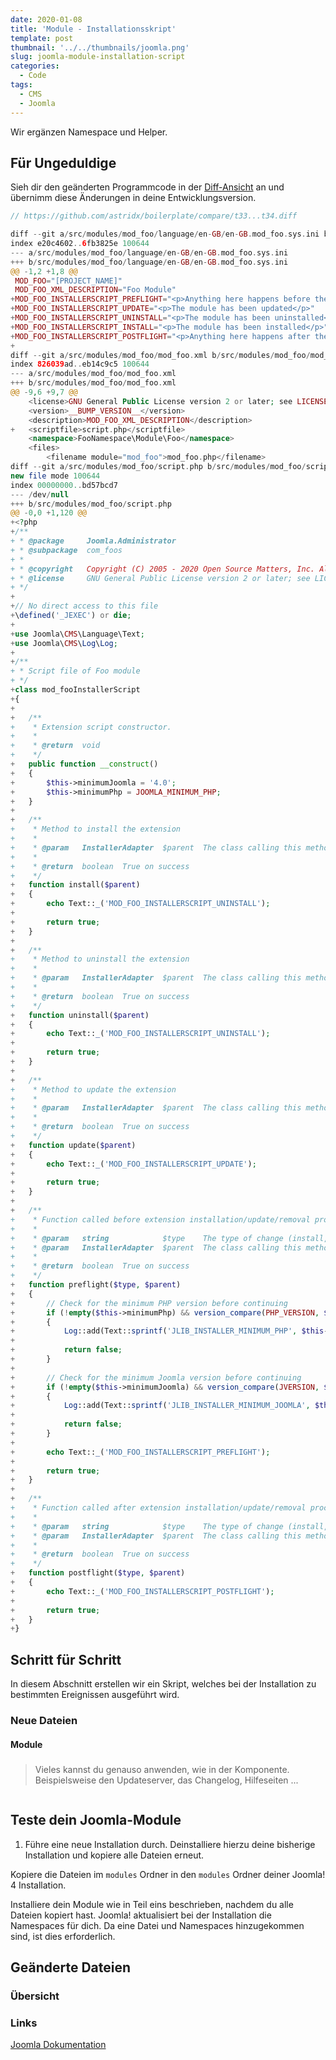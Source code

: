 ```yaml
---
date: 2020-01-08
title: 'Module - Installationsskript'
template: post
thumbnail: '../../thumbnails/joomla.png'
slug: joomla-module-installation-script
categories:
  - Code
tags:
  - CMS
  - Joomla
---
```


Wir ergänzen Namespace und Helper.

## Für Ungeduldige

Sieh dir den geänderten Programmcode in der [Diff-Ansicht](https://github.com/astridx/boilerplate/compare/t33...t34) an und übernimm diese Änderungen in deine Entwicklungsversion.

```php {numberLines diff}
// https://github.com/astridx/boilerplate/compare/t33...t34.diff

diff --git a/src/modules/mod_foo/language/en-GB/en-GB.mod_foo.sys.ini b/src/modules/mod_foo/language/en-GB/en-GB.mod_foo.sys.ini
index e20c4602..6fb3825e 100644
--- a/src/modules/mod_foo/language/en-GB/en-GB.mod_foo.sys.ini
+++ b/src/modules/mod_foo/language/en-GB/en-GB.mod_foo.sys.ini
@@ -1,2 +1,8 @@
 MOD_FOO="[PROJECT_NAME]"
 MOD_FOO_XML_DESCRIPTION="Foo Module"
+MOD_FOO_INSTALLERSCRIPT_PREFLIGHT="<p>Anything here happens before the installation/update/uninstallation of the module</p>"
+MOD_FOO_INSTALLERSCRIPT_UPDATE="<p>The module has been updated</p>"
+MOD_FOO_INSTALLERSCRIPT_UNINSTALL="<p>The module has been uninstalled</p>"
+MOD_FOO_INSTALLERSCRIPT_INSTALL="<p>The module has been installed</p>"
+MOD_FOO_INSTALLERSCRIPT_POSTFLIGHT="<p>Anything here happens after the installation/update/uninstallation of the module</p>"
+
diff --git a/src/modules/mod_foo/mod_foo.xml b/src/modules/mod_foo/mod_foo.xml
index 826039ad..eb14c9c5 100644
--- a/src/modules/mod_foo/mod_foo.xml
+++ b/src/modules/mod_foo/mod_foo.xml
@@ -9,6 +9,7 @@
 	<license>GNU General Public License version 2 or later; see LICENSE.txt</license>
 	<version>__BUMP_VERSION__</version>
 	<description>MOD_FOO_XML_DESCRIPTION</description>
+	<scriptfile>script.php</scriptfile>
 	<namespace>FooNamespace\Module\Foo</namespace>
 	<files>
 		<filename module="mod_foo">mod_foo.php</filename>
diff --git a/src/modules/mod_foo/script.php b/src/modules/mod_foo/script.php
new file mode 100644
index 00000000..bd57bcd7
--- /dev/null
+++ b/src/modules/mod_foo/script.php
@@ -0,0 +1,120 @@
+<?php
+/**
+ * @package     Joomla.Administrator
+ * @subpackage  com_foos
+ *
+ * @copyright   Copyright (C) 2005 - 2020 Open Source Matters, Inc. All rights reserved.
+ * @license     GNU General Public License version 2 or later; see LICENSE.txt
+ */
+
+// No direct access to this file
+\defined('_JEXEC') or die;
+
+use Joomla\CMS\Language\Text;
+use Joomla\CMS\Log\Log;
+
+/**
+ * Script file of Foo module
+ */
+class mod_fooInstallerScript
+{
+
+	/**
+	 * Extension script constructor.
+	 *
+	 * @return  void
+	 */
+	public function __construct()
+	{
+		$this->minimumJoomla = '4.0';
+		$this->minimumPhp = JOOMLA_MINIMUM_PHP;
+	}
+
+	/**
+	 * Method to install the extension
+	 *
+	 * @param   InstallerAdapter  $parent  The class calling this method
+	 *
+	 * @return  boolean  True on success
+	 */
+	function install($parent)
+	{
+		echo Text::_('MOD_FOO_INSTALLERSCRIPT_UNINSTALL');
+
+		return true;
+	}
+
+	/**
+	 * Method to uninstall the extension
+	 *
+	 * @param   InstallerAdapter  $parent  The class calling this method
+	 *
+	 * @return  boolean  True on success
+	 */
+	function uninstall($parent)
+	{
+		echo Text::_('MOD_FOO_INSTALLERSCRIPT_UNINSTALL');
+
+		return true;
+	}
+
+	/**
+	 * Method to update the extension
+	 *
+	 * @param   InstallerAdapter  $parent  The class calling this method
+	 *
+	 * @return  boolean  True on success
+	 */
+	function update($parent)
+	{
+		echo Text::_('MOD_FOO_INSTALLERSCRIPT_UPDATE');
+
+		return true;
+	}
+
+	/**
+	 * Function called before extension installation/update/removal procedure commences
+	 *
+	 * @param   string            $type    The type of change (install, update or discover_install, not uninstall)
+	 * @param   InstallerAdapter  $parent  The class calling this method
+	 *
+	 * @return  boolean  True on success
+	 */
+	function preflight($type, $parent)
+	{
+		// Check for the minimum PHP version before continuing
+		if (!empty($this->minimumPhp) && version_compare(PHP_VERSION, $this->minimumPhp, '<'))
+		{
+			Log::add(Text::sprintf('JLIB_INSTALLER_MINIMUM_PHP', $this->minimumPhp), Log::WARNING, 'jerror');
+
+			return false;
+		}
+
+		// Check for the minimum Joomla version before continuing
+		if (!empty($this->minimumJoomla) && version_compare(JVERSION, $this->minimumJoomla, '<'))
+		{
+			Log::add(Text::sprintf('JLIB_INSTALLER_MINIMUM_JOOMLA', $this->minimumJoomla), Log::WARNING, 'jerror');
+
+			return false;
+		}
+
+		echo Text::_('MOD_FOO_INSTALLERSCRIPT_PREFLIGHT');
+
+		return true;
+	}
+
+	/**
+	 * Function called after extension installation/update/removal procedure commences
+	 *
+	 * @param   string            $type    The type of change (install, update or discover_install, not uninstall)
+	 * @param   InstallerAdapter  $parent  The class calling this method
+	 *
+	 * @return  boolean  True on success
+	 */
+	function postflight($type, $parent)
+	{
+		echo Text::_('MOD_FOO_INSTALLERSCRIPT_POSTFLIGHT');
+
+		return true;
+	}
+}

```

## Schritt für Schritt

In diesem Abschnitt erstellen wir ein Skript, welches bei der Installation zu bestimmten Ereignissen ausgeführt wird.

### Neue Dateien

#### Module

##### []()

> Vieles kannst du genauso anwenden, wie in der Komponente. Beispielsweise den Updateserver, das Changelog, Hilfeseiten ...

```php

```

## Teste dein Joomla-Module

1. Führe eine neue Installation durch. Deinstalliere hierzu deine bisherige Installation und kopiere alle Dateien erneut.

Kopiere die Dateien im `modules` Ordner in den `modules` Ordner deiner Joomla! 4 Installation.

Installiere dein Module wie in Teil eins beschrieben, nachdem du alle Dateien kopiert hast. Joomla! aktualisiert bei der Installation die Namespaces für dich. Da eine Datei und Namespaces hinzugekommen sind, ist dies erforderlich.

## Geänderte Dateien

### Übersicht

### Links

[Joomla Dokumentation](https://docs.joomla.org/J4.x:Creating_a_Simple_Module/de)
